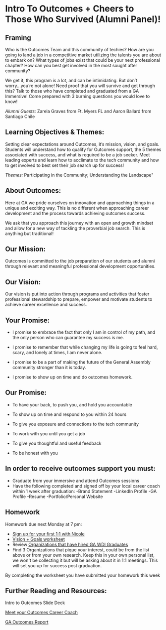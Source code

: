 # Intro To Outcomes + Cheers to Those Who Survived (Alumni Panel)!

## Framing
Who is the Outcomes Team and this community of techies?  How are you going to land a job in a competitive market utilizing the talents you are about to embark on? What types of jobs exist that could be your next professional chapter? How can you best get involved in the most sought after community? 

We get it, this program is a lot, and can be intimidating. But don’t worry...you’re not alone!  Need proof that you will survive and get through this? Talk to those who have completed and graduated from a GA Immersive! Come prepared with 3 burning questions you would love to know! 

*Alumni Guests:* Zarela Graves from Ft. Myers FL and Aaron Ballard from Santiago Chile

## Learning Objectives & Themes:
Setting clear expectations around Outcomes, it’s mission, vision, and goals. Students will understand how to qualify for Outcomes support, the 5 themes associated with success, and what is required to be a job seeker. Meet leading experts and learn how to acclimate to the tech community and how to get involved to best set their job search up for success! 

*Themes:* Participating in the Community; Understanding the Landscape"

## About Outcomes: 

Here at GA we pride ourselves on innovation and approaching things in a unique and exciting way. This is no different when approaching career development and the process towards achieving outcomes success. 

We ask that you approach this journey with an open and growth mindset and allow for a new way of tackling the proverbial job search. This is anything but traditional!

## Our Mission:

Outcomes is committed to the job preparation of our students and alumni through relevant and meaningful professional development opportunities.

## Our Vision:

Our vision is put into action through programs and activities that foster professional stewardship to prepare, empower and motivate students to achieve career excellence and success.

## Your Promise: 
* I promise to embrace the fact that only I am in control of my path, and the only person who can guarantee my success is me.

* I promise to remember that while changing my life is going to feel hard, scary, and lonely at times, I am never alone.

* I promise to be a part of making the future of the General Assembly community stronger than it is today.

* I promise to show up on time and do outcomes homework.

## Our Promise: 
* To have your back, to push you, and hold you accountable

* To show up on time and respond to you within 24 hours

* To give you exposure and connections to the tech community

* To work with you until you get a job

* To give you thoughtful and useful feedback

* To be honest with you 

## In order to receive outcomes support you must: 
* Graduate from your immersive and attend Outcomes sessions 
* Have the following completed and signed off by your local career coach within 1 week after graduation: 
-Brand Statement
-LinkedIn Profile
-GA Profile 
-Resume 
-Portfolio/Personal Website

## Homework
Homework due next Monday at 7 pm:
- [Sign up for your first 1:1 with Nicole](https://github.com/ga-students/wdiroutcomes/blob/master/one-on-ones.md)
- [Vision + Goals worksheet](https://goo.gl/forms/zXIrRt1EYsMZVoxY2)
- Review [Organizations that have hired GA WDI Graduates](https://docs.google.com/spreadsheets/d/1eh4skY-5_RyVPyoYTT-3uScwPxYPugOlnV0OLmJiocE/edit?usp=sharing) 
- Find 3 Organizations that pique your interest, could be from the list above or from your own research. Keep this in your own personal list, we won't be collecting it but will be asking about it in 1:1 meetings.  This will set you up for success post graduation. 

By completing the worksheet you have submitted your homework this week

## Further Reading and Resources: 
Intro to Outcomes Slide Deck

[Meet your Outcomes Career Coach](/outcomes-intro.md) 

[GA Outcomes Report](https://generalassemb.ly/blog/general-assemblys-first-student-outcomes-report/)

